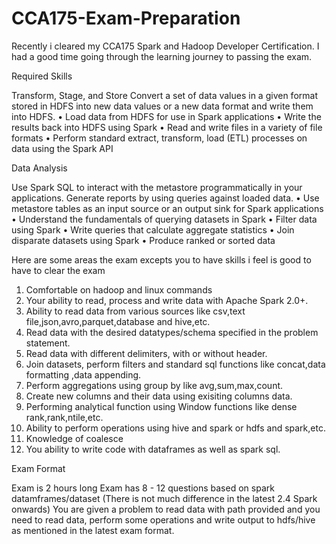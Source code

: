 # CCA175-Exam-Preparation

Recently i cleared my CCA175 Spark and Hadoop Developer Certification. I had a good time going through the learning journey to passing the exam.

Required Skills

Transform, Stage, and Store
Convert a set of data values in a given format stored in HDFS into new data values or a new data format and write them into HDFS.
•	Load data from HDFS for use in Spark applications
•	Write the results back into HDFS using Spark
•	Read and write files in a variety of file formats
•	Perform standard extract, transform, load (ETL) processes on data using the Spark API


Data Analysis

Use Spark SQL to interact with the metastore programmatically in your applications. Generate reports by using queries against loaded data.
•	Use metastore tables as an input source or an output sink for Spark applications
•	Understand the fundamentals of querying datasets in Spark
•	Filter data using Spark
•	Write queries that calculate aggregate statistics
•	Join disparate datasets using Spark
•	Produce ranked or sorted data

Here are some areas the exam excepts you to have skills i feel is good to have to clear the exam
1. Comfortable on hadoop and linux commands
2. Your ability to read, process and write data with Apache Spark 2.0+.
3. Ability to read data from various sources like csv,text file,json,avro,parquet,database and hive,etc.
4. Read data with the desired datatypes/schema specified in the problem statement.
5. Read data with different delimiters, with or without header.
6. Join datasets, perform filters and standard sql functions like concat,data formatting ,data appending.
7. Perform aggregations using group by like avg,sum,max,count.
8. Create new columns and their data using exisiting columns data.
9. Performing analytical function using Window functions like dense rank,rank,ntile,etc.
10. Ability to perform operations using hive and spark or hdfs and spark,etc.
11. Knowledge of coalesce
12. You ability to write code with dataframes as well as spark sql.

Exam Format

Exam is 2 hours long
Exam has 8 - 12 questions based on spark datamframes/dataset (There is not much difference in the latest 2.4 Spark onwards)
You are given a problem to read data with path provided and you need to read data, perform some operations and write output to hdfs/hive as mentioned in the latest exam format.
